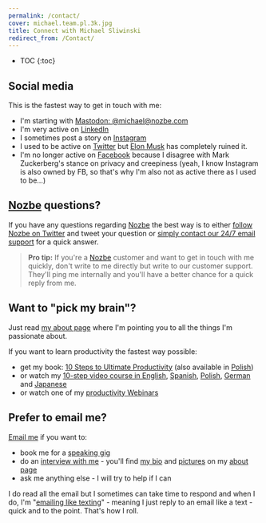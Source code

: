 ```yaml
---
permalink: /contact/
cover: michael.team.pl.3k.jpg
title: Connect with Michael Sliwinski
redirect_from: /Contact/
---
```


* TOC
{:toc}

## Social media

This is the fastest way to get in touch with me:

* I'm starting with [Mastodon: @michael@nozbe.com](https://social.nozbe.com/@michael)
* I'm very active on [LinkedIn](https://www.linkedin.com/in/michaelsliwinski)
* I sometimes post a story on [Instagram](https://www.instagram.com/michaelsliwinski/)
* I used to be active on [Twitter](https://twitter.com/MSliwinski) but [Elon Musk](/elon/) has completely ruined it.
* I'm no longer active on [Facebook](https://www.facebook.com/michael.sliwinski) because I disagree with Mark Zuckerberg's stance on privacy and creepiness (yeah, I know Instagram is also owned by FB, so that's why I'm also not as active there as I used to be…)

## [Nozbe][n] questions?

If you have any questions regarding [Nozbe][n] the best way is to either [follow Nozbe on Twitter][tn] and tweet your question or [simply contact our 24/7 email support][support] for a quick answer.

> **Pro tip:** If you're a [Nozbe][n] customer and want to get in touch with me quickly, don't write to me directly but write to our customer support. They'll ping me internally and you'll have a better chance for a quick reply from me.

## Want to "pick my brain"?

Just read [my about page](/about) where I'm pointing you to all the things I'm passionate about.

If you want to learn productivity the fastest way possible:

* get my book: [10 Steps to Ultimate Productivity](https://productivitycourse.com) (also available in [Polish](http://kursproduktywnosci.pl))
* or watch my [10-step video course in English](https://help.nozbe.com/bonus/introduction/), [Spanish](https://help.nozbe.com/es/bonus/introduction/), [Polish](https://help.nozbe.com/pl/bonus/introduction/), [German](https://help.nozbe.com/de/bonus/introduction/) and [Japanese](https://help.nozbe.com/ja/bonus/introduction/)
* or watch one of my [productivity Webinars](/webinar)

## Prefer to email me?

[Email me][email] if you want to:

* book me for a [speaking gig](/about/#speaking)
* do an [interview with me](/guest) - you'll find [my bio](/about/#short-bio) and [pictures](/about/#selfies) on my [about page](/about)
* ask me anything else - I will try to help if I can

I do read all the email but I sometimes can take time to respond and when I do, I'm "[emailing like texting](/emailing-like-texting)" - meaning I just reply to an email like a text - quick and to the point. That's how I roll.

[n]: https://michael.gratis/nozbe
[support]: https://nozbe.com/contact
[tn]: https://twitter.com/nozbe
[email]: mailto:michaels@hey.com